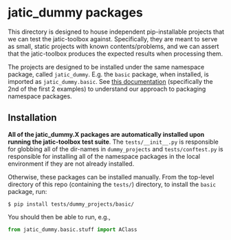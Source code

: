 # jatic_dummy packages

This directory is designed to house independent pip-installable projects that we can test the jatic-toolbox against. Specifically, they are meant to serve as small, static projects with known contents/problems, and we can assert that the jatic-toolbox produces the expected results when processing them.

The projects are designed to be installed under the same namespace package, called `jatic_dummy`. E.g. the `basic` package, when installed, is imported as `jatic_dummy.basic`. See [this documentation](https://packaging.python.org/en/latest/guides/packaging-namespace-packages/) (specifically the 2nd of the first 2 examples) to understand our approach to packaging namespace packages.

## Installation

**All of the jatic_dummy.X packages are automatically installed upon running the jatic-toolbox test suite**. The `tests/__init__.py` is responsible for globbing all of the dir-names in `dummy_projects` and `tests/conftest.py` is responsible for installing all of the namespace packages in the local environment if they are not already installed.

Otherwise, these packages can be installed manually. From the top-level directory of this repo (containing the `tests/`) directory, to install the `basic` package, run:

```console
$ pip install tests/dummy_projects/basic/
```

You should then be able to run, e.g., 

```python
from jatic_dummy.basic.stuff import AClass
```
